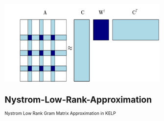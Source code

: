 <img src="https://github.com/Antonio-Cruciani/Nystrom-Low-Rank-Approximation/blob/master/img/nystrom_lowrank.png?v=3&s=200" title="Nystrom Approximation" alt="Nystrom" height=256 width=700>


# Nystrom-Low-Rank-Approximation
Nystrom Low Rank Gram Matrix Approximation in KELP
